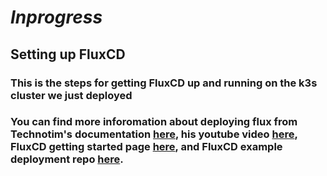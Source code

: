 # *Inprogress*

## Setting up FluxCD
### This is the steps for getting FluxCD up and running on the k3s cluster we just deployed
### You can find more inforomation about deploying flux from Technotim's documentation [here](https://technotim.live/posts/flux-devops-gitops/), his youtube video [here](https://youtu.be/PFLimPh5-wo?si=cGkVMkltf0NTvVuZ), FluxCD getting started page [here](https://fluxcd.io/flux/get-started/), and FluxCD example deployment repo [here](https://github.com/fluxcd/flux2-kustomize-helm-example).